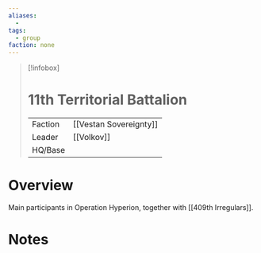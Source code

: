 ```yaml
---
aliases:
  -
tags:
  - group
faction: none
---
```

> [!infobox] 
> # 11th Territorial Battalion
> | | |
> | ---- | ---- |
> | Faction | [[Vestan Sovereignty]] |
> | Leader | [[Volkov]] |
> | HQ/Base | |


# Overview
Main participants in Operation Hyperion, together with [[409th Irregulars]].

# Notes